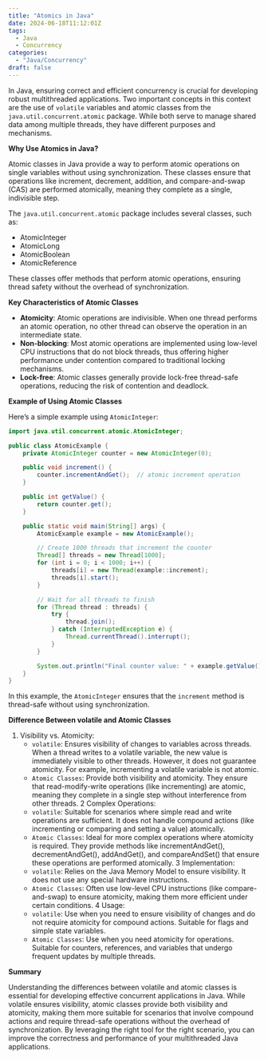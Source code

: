 ```yaml
---
title: "Atomics in Java"
date: 2024-06-18T11:12:01Z
tags:
  - Java
  - Concurrency
categories:
  - "Java/Concurrency"
draft: false
---
```


In Java, ensuring correct and efficient concurrency is crucial for developing robust multithreaded applications.
Two important concepts in this context are the use of `volatile` variables and atomic classes from
the `java.util.concurrent.atomic` package.
While both serve to manage shared data among multiple threads, they have different purposes and mechanisms.

**Why Use Atomics in Java?**

Atomic classes in Java provide a way to perform atomic operations on single variables without using synchronization.
These classes ensure that operations like increment, decrement, addition, and compare-and-swap (CAS) are performed atomically, meaning they complete as a single, indivisible step.

The `java.util.concurrent.atomic` package includes several classes, such as:

- AtomicInteger
- AtomicLong
- AtomicBoolean
- AtomicReference

These classes offer methods that perform atomic operations, ensuring thread safety without the overhead of synchronization.

**Key Characteristics of Atomic Classes**

- **Atomicity**: Atomic operations are indivisible. When one thread performs an atomic operation,
  no other thread can observe the operation in an intermediate state.
- **Non-blocking**: Most atomic operations are implemented using low-level CPU instructions
  that do not block threads, thus offering higher performance under contention compared to traditional locking mechanisms.
- **Lock-free**: Atomic classes generally provide lock-free thread-safe operations,
  reducing the risk of contention and deadlock.

**Example of Using Atomic Classes**

Here’s a simple example using `AtomicInteger`:

```java
import java.util.concurrent.atomic.AtomicInteger;

public class AtomicExample {
    private AtomicInteger counter = new AtomicInteger(0);

    public void increment() {
        counter.incrementAndGet();  // atomic increment operation
    }

    public int getValue() {
        return counter.get();
    }

    public static void main(String[] args) {
        AtomicExample example = new AtomicExample();

        // Create 1000 threads that increment the counter
        Thread[] threads = new Thread[1000];
        for (int i = 0; i < 1000; i++) {
            threads[i] = new Thread(example::increment);
            threads[i].start();
        }

        // Wait for all threads to finish
        for (Thread thread : threads) {
            try {
                thread.join();
            } catch (InterruptedException e) {
                Thread.currentThread().interrupt();
            }
        }

        System.out.println("Final counter value: " + example.getValue());
    }
}
```

In this example, the `AtomicInteger` ensures that the `increment` method is thread-safe without using synchronization.

**Difference Between volatile and Atomic Classes**

1. Visibility vs. Atomicity:
    - `volatile`: Ensures visibility of changes to variables across threads. When a thread writes to a volatile variable, the new value is immediately visible to other threads. However, it does not guarantee atomicity. For example, incrementing a volatile variable is not atomic.
    - `Atomic Classes`: Provide both visibility and atomicity. They ensure that read-modify-write operations (like incrementing) are atomic, meaning they complete in a single step without interference from other threads.
      2 Complex Operations:
    - `volatile`: Suitable for scenarios where simple read and write operations are sufficient. It does not handle compound actions (like incrementing or comparing and setting a value) atomically.
    - `Atomic Classes`: Ideal for more complex operations where atomicity is required. They provide methods like incrementAndGet(), decrementAndGet(), addAndGet(), and compareAndSet() that ensure these operations are performed atomically.
      3 Implementation:
    - `volatile`: Relies on the Java Memory Model to ensure visibility. It does not use any special hardware instructions.
    - `Atomic Classes`: Often use low-level CPU instructions (like compare-and-swap) to ensure atomicity, making them more efficient under certain conditions.
      4 Usage:
    - `volatile`: Use when you need to ensure visibility of changes and do not require atomicity for compound actions. Suitable for flags and simple state variables.
    - `Atomic Classes`: Use when you need atomicity for operations. Suitable for counters, references, and variables that undergo frequent updates by multiple threads.

**Summary**

Understanding the differences between volatile and atomic classes is essential for developing effective
concurrent applications in Java. While volatile ensures visibility, atomic classes provide both visibility
and atomicity, making them more suitable for scenarios that involve compound actions and require thread-safe
operations without the overhead of synchronization. By leveraging the right tool for the right scenario,
you can improve the correctness and performance of your multithreaded Java applications.